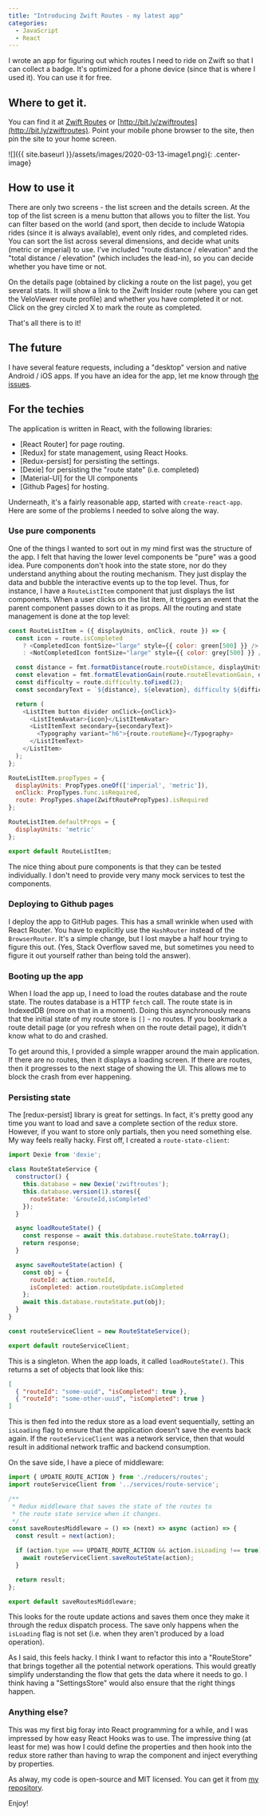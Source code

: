 ```yaml
---
title: "Introducing Zwift Routes - my latest app"
categories:
  - JavaScript
  - React
---
```


I wrote an app for figuring out which routes I need to ride on Zwift so that I can collect a badge.  It's optimized for a phone device (since that is where I used it).  You can use it for free.

## Where to get it.

You can find it at [Zwift Routes](https://adrianhall.github.io/zwift-routes) or [http://bit.ly/zwiftroutes](http://bit.ly/zwiftroutes).  Point your mobile phone browser to the site, then pin the site to your home screen.

![]({{ site.baseurl }}/assets/images/2020-03-13-image1.png){: .center-image}

## How to use it

There are only two screens - the list screen and the details screen.  At the top of the list screen is a menu button that allows you to filter the list.  You can filter based on the world (and sport, then decide to include Watopia rides (since it is always available), event only rides, and completed rides.  You can sort the list across several dimensions, and decide what units (metric or imperial) to use.  I've included "route distance / elevation" and the "total distance / elevation" (which includes the lead-in), so you can decide whether you have time or not.

On the details page (obtained by clicking a route on the list page), you get several stats.  It will show a link to the Zwift Insider route (where you can get the VeloViewer route profile) and whether you have completed it or not.  Click on the grey circled X to mark the route as completed.

That's all there is to it!

## The future

I have several feature requests, including a "desktop" version and native Android / iOS apps.  If you have an idea for the app, let me know through [the issues](https://github.com/adrianhall/zwift-routes/issues).

## For the techies

The application is written in React, with the following libraries:

* [React Router] for page routing.
* [Redux] for state management, using React Hooks.
* [Redux-persist] for persisting the settings.
* [Dexie] for persisting the "route state" (i.e. completed)
* [Material-UI] for the UI components
* [Github Pages] for hosting.

Underneath, it's a fairly reasonable app, started with `create-react-app`.  Here are some of the problems I needed to solve along the way.

### Use pure components

One of the things I wanted to sort out in my mind first was the structure of the app.  I felt that having the lower level components be "pure" was a good idea.  Pure components don't hook into the state store, nor do they understand
anything about the routing mechanism.  They just display the data and bubble the interactive events up to the top level.  Thus, for instance, I have a `RouteListItem` component that just displays the list components.  When a user
clicks on the list item, it triggers an event that the parent component passes down to it as props.  All the routing and state management is done at the 
top level:

```javascript
const RouteListItem = ({ displayUnits, onClick, route }) => {
  const icon = route.isCompleted
    ? <CompletedIcon fontSize="large" style={{ color: green[500] }} />
    : <NotCompletedIcon fontSize="large" style={{ color: grey[500] }} />;

  const distance = fmt.formatDistance(route.routeDistance, displayUnits);
  const elevation = fmt.formatElevationGain(route.routeElevationGain, displayUnits);
  const difficulty = route.difficulty.toFixed(2);
  const secondaryText = `${distance}, ${elevation}, difficulty ${difficulty}`;

  return (
    <ListItem button divider onClick={onClick}>
      <ListItemAvatar>{icon}</ListItemAvatar>
      <ListItemText secondary={secondaryText}>
        <Typography variant="h6">{route.routeName}</Typography>
      </ListItemText>
    </ListItem>
  );
};

RouteListItem.propTypes = {
  displayUnits: PropTypes.oneOf(['imperial', 'metric']),
  onClick: PropTypes.func.isRequired,
  route: PropTypes.shape(ZwiftRoutePropTypes).isRequired
};

RouteListItem.defaultProps = {
  displayUnits: 'metric'
};

export default RouteListItem;
```

The nice thing about pure components is that they can be tested individually.  I don't need to provide very many mock services to test the components.

### Deploying to Github pages

I deploy the app to GitHub pages.  This has a small wrinkle when used with React Router.  You have to explicitly use the `HashRouter` instead of the `BrowserRouter`.  It's a simple change, but I lost maybe a half hour trying to figure this out.  (Yes, Stack Overflow saved me, but sometimes you need to figure it out yourself rather than being told the answer).

### Booting up the app

When I load the app up, I need to load the routes database and the route state.  The routes database is a HTTP `fetch` call.  The route state is in IndexedDB (more on that in a moment).  Doing this asynchronously means that the initial state of my route store is `[]` - no routes.  If you bookmark a route detail page (or you refresh when on the route detail page), it didn't know what to do and crashed.

To get around this, I provided a simple wrapper around the main application.  If there are no routes, then it displays a loading screen.  If there are routes, then it progresses to the next stage of showing the UI.  This allows me to block the crash from ever happening.

### Persisting state

The [redux-persist] library is great for settings.  In fact, it's pretty good any time you want to load and save a complete section of the redux store.  However, if you want to store only partials, then you need something else.  My way feels really hacky.  First off, I created a `route-state-client`:

```javascript
import Dexie from 'dexie';

class RouteStateService {
  constructor() {
    this.database = new Dexie('zwiftroutes');
    this.database.version(1).stores({
      routeState: '&routeId,isCompleted'
    });
  }

  async loadRouteState() {
    const response = await this.database.routeState.toArray();
    return response;
  }

  async saveRouteState(action) {
    const obj = {
      routeId: action.routeId,
      isCompleted: action.routeUpdate.isCompleted
    };
    await this.database.routeState.put(obj);
  }
}

const routeServiceClient = new RouteStateService();

export default routeServiceClient;
```

This is a singleton.  When the app loads, it called `loadRouteState()`.  This returns a set of objects that look like this:

```json
[
  { "routeId": "some-uuid", "isCompleted": true },
  { "routeId": "some-other-uuid", "isCompleted": true }
]
```

This is then fed into the redux store as a load event sequentially, setting an `isLoading` flag to ensure that the application doesn't save the events back again.  If the `routeServiceClient` was a network service, then that would result in additional network traffic and backend consumption.  

On the save side, I have a piece of middleware:

```javascript
import { UPDATE_ROUTE_ACTION } from './reducers/routes';
import routeServiceClient from '../services/route-service';

/**
 * Redux middleware that saves the state of the routes to
 * the route state service when it changes.
 */
const saveRoutesMiddleware = () => (next) => async (action) => {
  const result = next(action);

  if (action.type === UPDATE_ROUTE_ACTION && action.isLoading !== true) {
    await routeServiceClient.saveRouteState(action);
  }

  return result;
};

export default saveRoutesMiddleware;
```

This looks for the route update actions and saves them once they make it through the redux dispatch process.  The save only happens when the `isLoading` flag is not set (i.e. when they aren't produced by a load operation).

As I said, this feels hacky.  I think I want to refactor this into a "RouteStore" that brings together all the potential network operations.  This would greatly simplify understanding the flow that gets the data where it needs to go.  I think having a "SettingsStore" would also ensure that the right things happen.

### Anything else?

This was my first big foray into React programming for a while, and I was impressed by how easy React Hooks was to use.  The impressive thing (at least for me) was how I could define the 
properties and then hook into the redux store rather than having to wrap the component and inject everything by properties.

As alway, my code is open-source and MIT licensed.  You can get it from [my repository](https://github.com/adrianhall/zwift-routes).

Enjoy!
